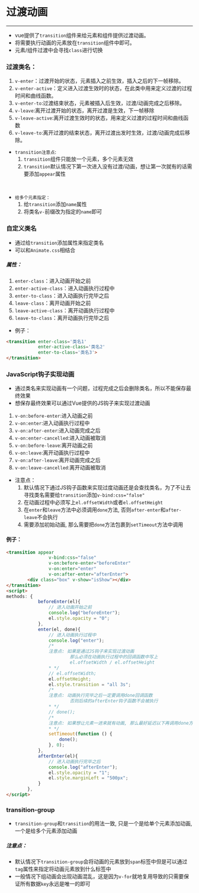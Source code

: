 # 过渡动画
-----
+ vue提供了`transition`组件来给元素和组件提供过渡动画。
+ 将需要执行动画的元素放在`transition`组件中即可。
+ 元素/组件过渡中会寻找`class`进行切换


### 过渡类名：
1. `v-enter`：过渡开始的状态，元素插入之前生效，插入之后的下一帧移除。
2. `v-enter-active`：定义进入过渡生效时的状态，在此类中用来定义过渡的过程时间和曲线函数。
3. `v-enter-to`:过渡结束状态，元素被插入后生效，过渡/动画完成之后移除。
4. `v-leave`:离开过渡开始的状态，离开过渡是生效，下一帧移除
5. `v-leave-active`:离开过渡生效时的状态，用来定义过渡的过程时间和曲线函数
6. `v-leave-to`:离开过渡的结束状态，离开过渡出发时生效，过渡/动画完成后移除。

+ `transition注意点`:
	1. `transition`组件只能放一个元素，多个元素无效
	2. `transition`默认情况下第一次进入没有过渡/动画，想让第一次就有的话需要添加`appear`属性
<br>

+ `给多个元素指定：`
	1. 给`transition`添加`name`属性
	2. 将类名`v-`前缀改为指定的`name`即可

### 自定义类名
+ 通过给`transition`添加属性来指定类名
+ 可以和`Animate.css`相结合

##### 属性：
1. `enter-class`：进入动画开始之前
2. `enter-active-class`：进入动画执行过程中
3. `enter-to-class`：进入动画执行完毕之后
4. `leave-class`：离开动画开始之前
5. `leave-active-class`：离开动画执行过程中
6. `leave-to-class`：离开动画执行完毕之后

+ 例子：
```html
<transition enter-class='类名1'
			enter-active-class='类名2'
			enter-to-class='类名3'>
</transition>
```
### JavaScript钩子实现动画
+ 通过类名来实现动画有一个问题，过程完成之后会删除类名，所以不能保存最终效果
+ 想保存最终效果可以通过Vue提供的JS钩子来实现过渡动画

1. `v-on:before-enter`:进入动画之前
2. `v-on:enter`:进入动画执行过程中
3. `v-on:after-enter`:进入动画完成之后
4. `v-on:enter-cancelled`:进入动画被取消
5. `v-on:before-leave`:离开动画之前
6. `v-on:leave`:离开动画执行过程中
7. `v-on:after-leave`:离开动画完成之后
8. `v-on:leave-cancelled`:离开动画被取消

+ 注意点：
	1. 默认情况下通过JS钩子函数来实现过度动画还是会查找类名，为了不让去寻找类名需要给`transition`添加`v-bind:css="false"`
	2. 在动画过程中必须写上`el.offsetWidth`或者`el.offsetHeight`
	3. 在`enter`和`leave`方法中必须调用`done`方法, 否则`after-enter`和`after-leave`不会执行
	4. 需要添加初始动画, 那么需要把`done`方法包裹到`setTimeout`方法中调用


#### 例子：
```html
<transition appear
                v-bind:css="false"
                v-on:before-enter="beforeEnter"
                v-on:enter="enter"
                v-on:after-enter="afterEnter">
        <div class="box" v-show="isShow"></div>
</transition>
<script>
methods: {
            beforeEnter(el){
                // 进入动画开始之前
                console.log("beforeEnter");
                el.style.opacity = "0";
            },
            enter(el, done){
                // 进入动画执行过程中
                console.log("enter");
                /*
                注意点: 如果是通过JS钩子来实现过渡动画
                        那么必须在动画执行过程中的回调函数中写上
                        el.offsetWidth / el.offsetHeight
                * */
                // el.offsetWidth;
                el.offsetHeight;
                el.style.transition = "all 3s";
                /*
                注意点: 动画执行完毕之后一定要调用done回调函数
                        否则后续的afterEnter钩子函数不会被执行
                * */
                // done();
                /*
                注意点: 如果想让元素一进来就有动画, 那么最好延迟以下再调用done方法
                * */
                setTimeout(function () {
                    done();
                }, 0);
            },
            afterEnter(el){
                // 进入动画执行完毕之后
                console.log("afterEnter");
                el.style.opacity = "1";
                el.style.marginLeft = "500px";
            }
        },
</script>
```
### transition-group
+ `transition-group`和`transition`的用法一致, 只是一个是给单个元素添加动画, 一个是给多个元素添加动画

##### 注意点：
+ 默认情况下`transition-group`会将动画的元素放到`span`标签中但是可以通过`tag`属性来指定将动画元素放到什么标签中
+ 一般情况下组动画会出现动画混乱，这是因为`v-for`就地复用导致的只需要保证所有数据`key`永远是唯一的即可